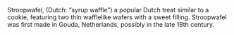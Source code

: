 Stroopwafel, (Dutch: “syrup waffle”) a popular Dutch treat similar to a cookie, featuring two thin wafflelike wafers with a sweet filling. Stroopwafel was first made in Gouda, Netherlands, possibly in the late 18th century.